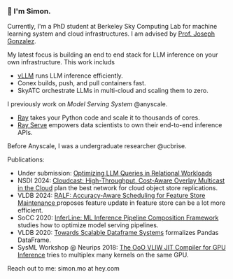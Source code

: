 ### 👋 I'm Simon.

Currently, I'm a PhD student at Berkeley Sky Computing Lab for machine learning system and cloud infrastructures. I am advised by [Prof. Joseph Gonzalez](https://people.eecs.berkeley.edu/~jegonzal/). 

My latest focus is building an end to end stack for LLM inference on your own infrastructure. This work includs
- [vLLM](https://github.com/vllm-project/vllm) runs LLM inference efficiently. 
- Conex builds, push, and pull containers fast.
- SkyATC orchestrate LLMs in multi-cloud and scaling them to zero. 

I previously work on *Model Serving System* @anyscale. 
- [Ray](https://github.com/ray-project/ray) takes your Python code and scale it to thousands of cores.
- [Ray Serve](https://docs.ray.io/en/latest/serve/index.html#rayserve) empowers data scientists to own their end-to-end inference APIs.

Before Anyscale, I was a undergraduate researcher @ucbrise.

Publications:
- Under submission: [Optimizing LLM Queries in Relational Workloads](https://arxiv.org/abs/2403.05821)
- NSDI 2024: [Cloudcast: High-Throughput, Cost-Aware Overlay Multicast in the Cloud](https://www.usenix.org/conference/nsdi24/presentation/wooders) plan the best network for cloud object store replications.
- VLDB 2024: [RALF: Accuracy-Aware Scheduling for Feature Store Maintenance
](https://vldb.org/pvldb/volumes/17/paper/RALF%3A%20Accuracy-Aware%20Scheduling%20for%20Feature%20Store%20Maintenance) proposes feature update in feature store can be a lot more efficient. 
- SoCC 2020: [InferLine: ML Inference Pipeline Composition Framework](https://arxiv.org/abs/1812.01776) studies how to optimize model serving pipelines.
- VLDB 2020: [Towards Scalable Dataframe Systems](http://www.vldb.org/pvldb/vol13/p2033-petersohn.pdf) formalizes Pandas DataFrame.
- SysML Workshop @ Neurips 2018: [The OoO VLIW JIT Compiler for GPU Inference](https://arxiv.org/abs/1901.10008) tries to multiplex many kernels on the same GPU.

Reach out to me: simon.mo at hey.com
